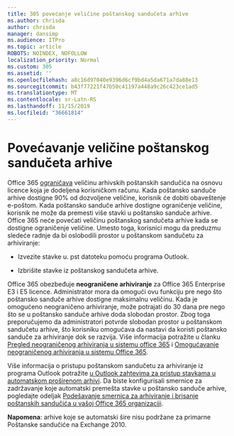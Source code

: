 ```yaml
---
title: 305 povećanje veličine poštanskog sandučeta arhive
ms.author: chrisda
author: chrisda
manager: dansimp
ms.audience: ITPro
ms.topic: article
ROBOTS: NOINDEX, NOFOLLOW
localization_priority: Normal
ms.custom: 305
ms.assetid: ''
ms.openlocfilehash: a8c16d97040e9396d6cf9bd4a5da671a7da88e13
ms.sourcegitcommit: b43f77221f47b50c41197a448a9c26c423ce1ad5
ms.translationtype: MT
ms.contentlocale: sr-Latn-RS
ms.lasthandoff: 11/15/2019
ms.locfileid: "36661814"
---
```

# <a name="increase-the-archive-mailbox-size"></a>Povećavanje veličine poštanskog sandučeta arhive

Office 365 [ograničava](https://docs.microsoft.com/office365/servicedescriptions/exchange-online-service-description/exchange-online-limits#mailbox-storage-limits) veličinu arhivskih poštanskih sandučića na osnovu licence koja je dodeljena korisničkom računu. Kada poštansko sanduče arhive dostigne 90% od dozvoljene veličine, korisnik će dobiti obaveštenje e-poštom. Kada poštansko sanduče arhive dostigne ograničenje veličine, korisnik ne može da premesti više stavki u poštansko sanduče arhive. Office 365 neće povećati veličinu poštanskog sandučeta arhive kada se dostigne ograničenje veličine. Umesto toga, korisnici mogu da preduzmu sledeće radnje da bi oslobodili prostor u poštanskom sandučetu za arhiviranje:

- Izvezite stavke u. pst datoteku pomoću programa Outlook.

- Izbrišite stavke iz poštanskog sandučeta arhive.

Office 365 obezbeđuje **neograničene arhiviranje** za Office 365 Enterprise E3 i E5 licence. Administrator mora da omogući ovu funkciju pre nego što poštansko sanduče arhive dostigne maksimalnu veličinu. Kada je omogućeno neograničeno arhiviranje, može potrajati do 30 dana pre nego što se u poštansko sanduče arhive doda slobodan prostor. Zbog toga preporučujemo da administratori potvrde slobodan prostor u poštanskom sandučetu arhive, što korisniku omogućava da nastavi da koristi poštansko sanduče za arhiviranje dok se razvija. Više informacija potražite u članku [Pregled neograničenog arhiviranja u sistemu office 365](https://docs.microsoft.com/office365/securitycompliance/unlimited-archiving) i [Omogućavanje neograničenog arhiviranja u sistemu Office 365](https://docs.microsoft.com/office365/securitycompliance/enable-unlimited-archiving).

Više informacija o pristupu poštanskom sandučetu za arhiviranje iz programa Outlook potražite [u Outlook zahtevima za pristup stavkama u automatskom proširenom arhivi](https://docs.microsoft.com/office365/securitycompliance/unlimited-archiving#outlook-requirements-for-accessing-items-in-an-auto-expanded-archive). Da biste konfigurisali smernice za zadržavanje koje automatski premešta stavke u poštansko sanduče arhive, pogledajte odeljak [Podešavanje smernica za arhiviranje i brisanje poštanskih sandučića u vašoj Office 365 organizaciji](https://docs.microsoft.com/office365/securitycompliance/set-up-an-archive-and-deletion-policy-for-mailboxes).

**Napomena**: arhive koje se automatski šire nisu podržane za primarne Poštanske sandučiće na Exchange 2010.
